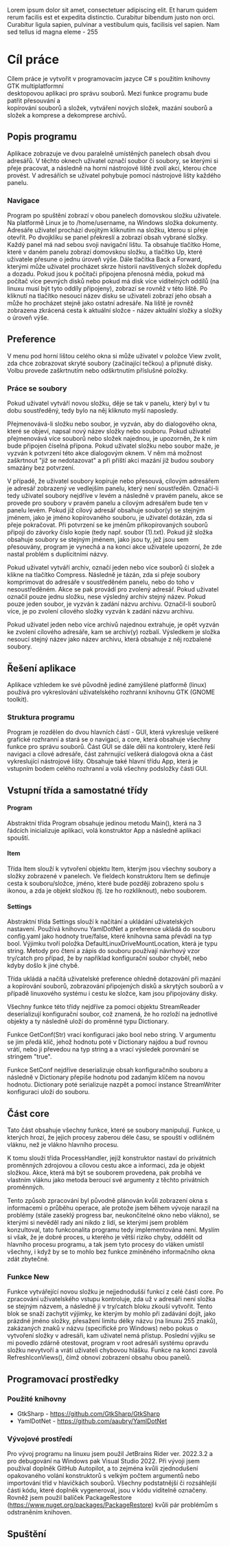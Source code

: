 Lorem ipsum dolor sit amet, consectetuer adipiscing elit. Et harum quidem rerum facilis est et expedita distinctio. Curabitur bibendum justo non orci. Curabitur ligula sapien, pulvinar a vestibulum quis, facilisis vel sapien. Nam sed tellus id magna eleme - 255



# Cíl práce
Cílem práce je vytvořit v programovacím jazyce C# s použitím knihovny GTK multiplatformní  
desktopovou aplikaci pro správu souborů. Mezi funkce programu bude patřit přesouvání a  
kopírování souborů a složek, vytváření nových složek, mazání souborů a složek a komprese a dekomprese archivů.

## Popis programu
Aplikace zobrazuje ve dvou paralelně umístěných panelech obsah dvou adresářů. V těchto oknech uživatel označí soubor či soubory, se kterými si přeje pracovat, a následně na horní nástrojové liště zvolí akci, kterou chce provést. V adresářích se uživatel pohybuje pomocí nástrojové lišty každého panelu.

### Navigace
Program po spuštění zobrazí v obou panelech domovskou složku uživatele. Na platformě Linux je to /home/username, na Windows složka dokumenty. Adresáře uživatel prochází dvojitým kliknutím na složku, kterou si přeje otevřít. Po dvojkliku se panel překreslí a zobrazí obsah vybrané složky.
Každý panel má nad sebou svoji navigační lištu. Ta obsahuje tlačítko Home, které v daném panelu zobrazí domovskou složku, a tlačítko Up, které uživatele přesune o jednu úroveň výše. Dále tlačítka Back a Forward, kterými může uživatel procházet skrze historii navštívených složek dopředu a dozadu. Pokud jsou k počítači připojena přenosná média, pokud má počítač více pevných disků nebo pokud má disk více viditelných oddílů (na linuxu musí být tyto oddíly připojeny), zobrazí se rovněž v této liště. Po kliknutí na tlačítko nesoucí název disku se uživateli zobrazí jeho obsah a může ho procházet stejně jako ostatní adresáře.
Na liště je rovněž zobrazena zkrácená cesta k aktuální složce - název aktuální složky a složky o úroveň výše.

## Preference
V menu pod horní lištou celého okna si může uživatel v položce View zvolit, zda chce zobrazovat skryté soubory (začínající tečkou) a připnuté disky. Volbu provede zaškrtnutím nebo odškrtnutím příslušné položky. 

### Práce se soubory
Pokud uživatel vytváří novou složku, děje se tak v panelu, který byl v tu dobu soustředěný, tedy bylo na něj kliknuto myší naposledy.

Přejmenovává-li složku nebo soubor, je vyzván, aby do dialogového okna, které se objeví, napsal nový název složky nebo souboru. Pokud uživatel přejmenovává více souborů nebo složek najednou, je upozorněn, že k nim bude připojen číselná přípona.
Pokud uživatel složku nebo soubor maže, je vyzván k potvrzení této akce dialogovým oknem. V něm má možnost zaškrtnout "již se nedotazovat" a při příští akci mazání již budou soubory smazány bez potvrzení.

V případě, že uživatel soubory kopíruje nebo přesouvá, cílovým adresářem je adresář zobrazený ve vedlejším panelu, který není soustředěn. Označí-li tedy uživatel soubory nejdříve v levém a následně v pravém panelu, akce se provede pro soubory v pravém panelu a cílovým adresářem bude ten v panelu levém. Pokud již cílový adresář obsahuje soubor(y) se stejným jménem, jako je jméno kopírovaného souboru, je uživatel dotázán, zda si přeje pokračovat. Při potvrzení se ke jménům přikopírovaných souborů připojí do závorky číslo kopie (tedy např. soubor (1).txt). Pokud již složka obsahuje soubory se stejným jménem, jako jsou ty, jež jsou sem přesouvány, program je vynechá a na konci akce uživatele upozorní, že zde nastal problém s duplicitními názvy.

Pokud uživatel vytváří archiv, označí jeden nebo více souborů či složek a klikne na tlačítko Compress. Následně je tázán, zda si přeje soubory komprimovat do adresáře v soustředěném panelu, nebo do toho v nesoustředěném. Akce se pak provádí pro zvolený adresář. Pokud uživatel označil pouze jednu složku, nese výsledný archiv stejný název. Pokud pouze jeden soubor, je vyzván k zadání názvu archivu. Označil-li souborů více, je po zvolení cílového složky vyzván k zadání názvu archivu.

Pokud uživatel jeden nebo více archivů najednou extrahuje, je opět vyzván ke zvolení cílového adresáře, kam se archiv(y) rozbalí. Výsledkem je složka nesoucí stejný název jako název archivu, která obsahuje z něj rozbalené soubory.

## Řešení aplikace
Aplikace vzhledem ke své původně jediné zamýšlené platformě (linux) používá pro vykreslování uživatelského rozhranní knihovnu GTK (GNOME toolkit).

### Struktura programu
Program je rozdělen do dvou hlavních částí - GUI, která vykresluje veškeré grafické rozhranní a stará se o navigaci, a core, která obsahuje všechny funkce pro správu souborů.
Část GUI se dále dělí na kontrolery, které řeší navigaci a cílové adresáře, část zahrnující veškerá dialogová okna a část vykreslující nástrojové lišty. Obsahuje také hlavní třídu App, která je vstupním bodem celého rozhranní a volá všechny podsložky části GUI.

## Vstupní třída a samostatné třídy
#### Program
Abstraktní třída Program obsahuje jedinou metodu Main(), která na 3 řádcích inicializuje aplikaci, volá konstruktor App a následně aplikaci spouští.

#### Item
Třída Item slouží k vytvoření objektu Item, kterým jsou všechny soubory a složky zobrazené v panelech. Ve fieldech konstruktoru Item se definuje cesta k souboru/složce, jméno, které bude později zobrazeno spolu s ikonou, a zda je objekt složkou (tj. lze ho rozkliknout), nebo souborem.

#### Settings
Abstraktní třída Settings slouží k načítání a ukládání uživatelských nastavení. Používá knihovnu YamlDotNet a preference ukládá do souboru config.yaml jako hodnoty true/false, které knihovna sama převádí na typ bool. Výjimku tvoří položka DefaultLinuxDriveMountLocation, která je typu string. Metody pro čtení a zápis do souboru používají návrhový vzor try/catch pro případ, že by například konfigurační soubor chyběl, nebo kdyby došlo k jiné chybě.

Třída ukládá a načítá uživatelské preference ohledně dotazování při mazání a kopírování souborů, zobrazování připojených disků a skrytých souborů a v případě linuxového systému i cestu ke složce, kam jsou připojovány disky.

Všechny funkce této třídy nejdříve za pomoci objektu StreamReader deserializují konfigurační soubor, což znamená, že ho rozloží na jednotlivé objekty a ty následně uloží do proměnné typu Dictionary.

Funkce GetConf(Str) vrací konfiguraci jako bool nebo string. V argumentu se jim předá klíč, jehož hodnotu poté v Dictionary najdou a buď rovnou vrátí, nebo ji převedou na typ string a a vrací výsledek porovnání se stringem "true".

Funkce SetConf nejdříve deserializuje obsah konfiguračního souboru a následně v Dictionary přepíše hodnotu pod zadaným klíčem na novou hodnotu. Dictionary poté serializuje nazpět a pomocí instance StreamWriter konfiguraci uloží do souboru.

## Část core
Tato část obsahuje všechny funkce, které se soubory manipulují. Funkce, u kterých hrozí, že jejich procesy zaberou déle času, se spouští v odlišném vláknu, než je vlákno hlavního procesu. 

K tomu slouží třída ProcessHandler, jejíž konstruktor nastaví do privátních proměnných zdrojovou a cílovou cestu akce a informaci, zda je objekt složkou. Akce, která má být se souborem provedena, pak probíhá ve  vlastním vláknu jako metoda beroucí své argumenty z těchto privátních proměnných.

Tento způsob zpracování byl původně plánován kvůli zobrazení okna s informacemi o průběhu operace, ale protože jsem během vývoje narazil na problémy (stále zaseklý progress bar, neukončitelné okno nebo vlákno), se kterými si nevěděl rady ani nikdo z lidí, se kterými jsem problém konzultoval, tato funkconalita programu tedy implementována není. Myslím si však, že je dobré proces, u kterého je větší riziko chyby, oddělit od hlavního procesu programu, a tak jsem tyto procesy do vláken umístil všechny, i když by se to mohlo bez funkce zmíněného informačního okna zdát zbytečné. 

### Funkce New
Funkce vytvářející novou složku je nejjednodušší funkcí z celé části core. Po zpracování uživatelského vstupu kontroluje, zda už v adresáři není složka se stejným názvem, a následně ji v try/catch bloku zkouší vytvořit. Tento blok se snaží zachytit výjimky, ke kterým by mohlo při zadávání dojít, jako prázdné jméno složky, přesažení limitu délky názvu (na linuxu 255 znaků), zakázaných znaků v názvu (specifické pro Windows) nebo pokus o vytvoření složky v adresáři, kam uživatel nemá přístup. Poslední výjiku se mi povedlo zdárně otestovat, program v root adresáři systému opravdu složku nevytvoří a vrátí uživateli chybovou hlášku.
Funkce na konci zavolá RefreshIconViews(), čímž obnoví zobrazení obsahu obou panelů.



















## Programovací prostředky

### Použité knihovny
- GtkSharp - https://github.com/GtkSharp/GtkSharp
- YamlDotNet - https://github.com/aaubry/YamlDotNet

### Vývojové prostředí
Pro vývoj programu na linuxu jsem použil JetBrains Rider ver. 2022.3.2 a pro debugování na Windows pak Visual Studio 2022. Při vývoji jsem používal doplněk GitHub Autopilot, a to zejména kvůli zjednodušení opakovaného volání konstruktorů s velkým počtem argumentů nebo importování tříd v hlavičkách souborů. Všechny podstatnější či rozsáhlejší části kódu, které doplněk vygeneroval, jsou v kódu viditelně označeny. Rovněž jsem použil balíček PackageRestore (https://www.nuget.org/packages/PackageRestore) kvůli pár problémům s odstraněním knihoven.

## Spuštění
